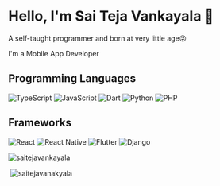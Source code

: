 # Hello, I'm <B>Sai Teja Vankayala</B> 👋

A self-taught programmer and born at very little age😜

I'm a Mobile App Developer

## Programming Languages

![TypeScript](https://img.shields.io/badge/-TypeScript-000?&logo=TypeScript)
![JavaScript](https://img.shields.io/badge/-JavaScript-000?&logo=JavaScript)
![Dart](https://img.shields.io/badge/dart-%230175C2.svg?logo=dart)
![Python](https://img.shields.io/badge/python-3670A0?logo=python)
![PHP](https://img.shields.io/badge/-PHP-000?&logo=PHP)

## Frameworks

![React](https://img.shields.io/badge/react-%2320232a.svg?style=for-the-badge&logo=react&logoColor=%2361DAFB)
![React Native](https://img.shields.io/badge/react_native-%2320232a.svg?style=for-the-badge&logo=react&logoColor=%2361DAFB)
![Flutter](https://img.shields.io/badge/Flutter-%2302569B.svg?style=for-the-badge&logo=Flutter&logoColor=white)
![Django](https://img.shields.io/badge/django-%23092E20.svg?style=for-the-badge&logo=django&logoColor=white)


<p><img  src="https://github-readme-stats.vercel.app/api/top-langs/?username=saitejavankayala&layout=compact&hide=html" alt="saitejavankayala" /></p>


<p>&nbsp;<img align="center" src="https://github-readme-stats.vercel.app/api?username=saitejavankayala&show_icons=true" alt="saitejavanakyala" /></p>

